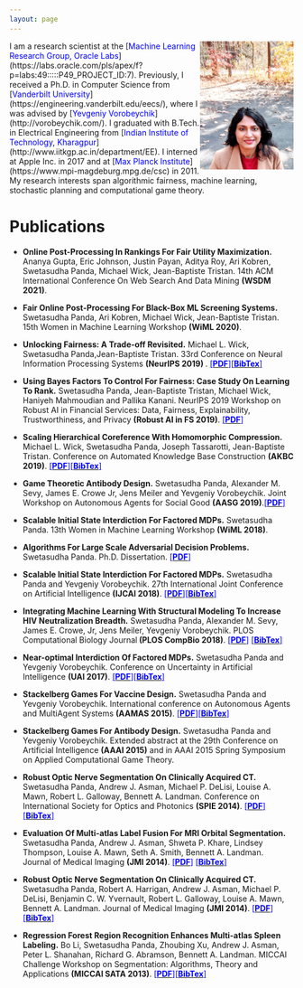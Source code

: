 ```yaml
---
layout: page
---
```

<img style="float: right;" src="assets/img/profile_picture_2.jpg" width="33%" height="33%">
I am a research scientist at the [<span style="color:blue">Machine Learning Research Group, Oracle Labs</span>](https://labs.oracle.com/pls/apex/f?p=labs:49:::::P49_PROJECT_ID:7). Previously, I received a Ph.D. in Computer Science from [<span style="color:blue">Vanderbilt University</span>](https://engineering.vanderbilt.edu/eecs/), where I was advised by [<span style="color:blue">Yevgeniy Vorobeychik</span>](http://vorobeychik.com/).
I graduated with B.Tech. in Electrical Engineering from [<span style="color:blue">Indian Institute of Technology, Kharagpur</span>](http://www.iitkgp.ac.in/department/EE). I interned at Apple Inc. in 2017 and at  [<span style="color:blue">Max Planck Institute</span>](https://www.mpi-magdeburg.mpg.de/csc) in 2011.
My research interests span algorithmic fairness, machine learning, stochastic planning and computational game theory. 

# Publications

* <b>Online Post-Processing In Rankings For Fair Utility Maximization.</b> Ananya Gupta, Eric Johnson, Justin Payan, Aditya Roy, Ari Kobren, Swetasudha Panda, Michael Wick, Jean-Baptiste Tristan. 14th ACM International Conference On Web Search And Data Mining <b>(WSDM 2021)</b>. 

* <b>Fair Online Post-Processing For Black-Box ML Screening Systems.</b> Swetasudha Panda, Ari Kobren, Michael Wick, Jean-Baptiste Tristan. 15th Women in Machine Learning Workshop <b>(WiML 2020)</b>.

* <b>Unlocking Fairness: A Trade-off Revisited.</b> Michael L. Wick, Swetasudha Panda,Jean-Baptiste Tristan. 33rd Conference on Neural Information Processing Systems <b>(NeurIPS 2019) </b>. [<span style="color:blue">[<b>PDF</b>]</span>](https://papers.nips.cc/paper/9082-unlocking-fairness-a-trade-off-revisited.pdf)[<span style="color:blue">[<b>BibTex</b>]</span>](https://scholar.googleusercontent.com/scholar.bib?q=info:fAn5SWrc2QwJ:scholar.google.com/&output=citation&scisdr=CgVQeAxNEI_lmV_T8_c:AAGBfm0AAAAAX67W6_eqNaPc4RF26JWaDDA4APkypS97&scisig=AAGBfm0AAAAAX67W6xXdbawTn3LFKPAG5hJQtSR8q4Ux&scisf=4&ct=citation&cd=-1&hl=en)

* <b>Using Bayes Factors To Control For Fairness: Case Study On Learning To Rank.</b> Swetasudha Panda, Jean-Baptiste Tristan, Michael Wick, Haniyeh Mahmoudian and Pallika Kanani. NeurIPS 2019 Workshop on Robust AI in Financial Services: Data, Fairness, Explainability, Trustworthiness, and Privacy <b>(Robust AI in FS 2019)</b>. [<span style="color:blue">[<b>PDF</b>]</span>](http://swetapanda.github.io/menu/robust19.pdf)

* <b>Scaling Hierarchical Coreference With Homomorphic Compression.</b> Michael L. Wick, Swetasudha Panda, Joseph Tassarotti, Jean-Baptiste Tristan. Conference on Automated Knowledge Base Construction <b>(AKBC 2019)</b>. [<span style="color:blue">[<b>PDF</b>]</span>](https://openreview.net/pdf?id=H1gwRx5T6Q)[<span style="color:blue">[<b>BibTex</b>]</span>](https://scholar.googleusercontent.com/scholar.bib?q=info:kbcVVLoG6B0J:scholar.google.com/&output=citation&scisdr=CgVQeAxNEI_lmV_SNh8:AAGBfm0AAAAAX67XLh95SSzi2rRNMmjL68b5TNhG5vhR&scisig=AAGBfm0AAAAAX67XLjP7h0SCRcSDzCiQoEitUK1qziMc&scisf=4&ct=citation&cd=-1&hl=en)

* <b>Game Theoretic Antibody Design.</b> Swetasudha Panda, Alexander M. Sevy, James E. Crowe Jr, Jens Meiler and Yevgeniy Vorobeychik.
Joint Workshop on 
Autonomous Agents for Social Good <b>(AASG 2019)</b>.[<span style="color:blue">[<b>PDF</b>]</span>](http://swetapanda.github.io/menu/Game_theory_ab_design.pdf
) 

* <b>Scalable Initial State Interdiction For Factored MDPs.</b> Swetasudha Panda. 13th Women in Machine Learning Workshop <b>(WiML 2018)</b>.

* <b>Algorithms For Large Scale Adversarial Decision Problems.</b> Swetasudha Panda. Ph.D. Dissertation. [<span style="color:blue">[<b>PDF</b>]</span>]()

* <b>Scalable Initial State Interdiction For Factored MDPs.</b> Swetasudha Panda and Yevgeniy Vorobeychik. 27th International Joint Conference on Artificial Intelligence <b>(IJCAI 2018)</b>. [<span style="color:blue">[<b>PDF</b>]</span>](https://www.ijcai.org/proceedings/2018/0667.pdf)[<span style="color:blue">[<b>BibTex</b>]</span>](https://scholar.googleusercontent.com/scholar.bib?q=info:uvay10AkKTMJ:scholar.google.com/&output=citation&scisdr=CgVQeAxNEI_lmV_Sl6s:AAGBfm0AAAAAX67Xj6u8qx_k7hTPQc434NEVMSDGxqcu&scisig=AAGBfm0AAAAAX67Xj-wsxdpU_U3-k3AInwJJtMxjTlT4&scisf=4&ct=citation&cd=-1&hl=en)
 
* <b>Integrating Machine Learning With Structural Modeling To Increase HIV Neutralization Breadth.</b> Swetasudha Panda, Alexander M. Sevy, James E. Crowe, Jr, Jens Meiler, Yevgeniy Vorobeychik. PLOS Computational Biology Journal<b> (PLOS CompBio 2018)</b>. [<span style="color:blue">[<b>PDF</b>]</span>](https://journals.plos.org/ploscompbiol/article/file?id=10.1371/journal.pcbi.1005999&type=printable) [<span style="color:blue">[<b>BibTex</b>]</span>](https://scholar.googleusercontent.com/scholar.bib?q=info:Tap6WoW2jw8J:scholar.google.com/&output=citation&scisdr=CgVQeAxNEI_lmV_S0OA:AAGBfm0AAAAAX67XyOCBc-NhuMNOYzc8VXX-wtx8SFmC&scisig=AAGBfm0AAAAAX67XyH5x0vEKJCvMzFzSosANv81nJI1N&scisf=4&ct=citation&cd=-1&hl=en)

* <b>Near-optimal Interdiction Of Factored MDPs.</b> Swetasudha Panda and Yevgeniy Vorobeychik. Conference on Uncertainty in Artificial Intelligence <b>(UAI 2017)</b>. [<span style="color:blue">[<b>PDF</b>]</span>](http://www.auai.org/uai2017/proceedings/papers/62.pdf)[<span style="color:blue">[<b>BibTex</b>]</span>](https://scholar.googleusercontent.com/scholar.bib?q=info:yj1XI_-XVfsJ:scholar.google.com/&output=citation&scisdr=CgVQeAxNEI_lmV_S_oY:AAGBfm0AAAAAX67X5oaGHh-a_B_Wu-PpE6Kk370sqfSX&scisig=AAGBfm0AAAAAX67X5rP4f-P1R9T1ThqkIwn6Njsy9JBS&scisf=4&ct=citation&cd=-1&hl=en)


* <b>Stackelberg Games For Vaccine Design.</b> Swetasudha Panda and Yevgeniy Vorobeychik. International conference on Autonomous Agents and MultiAgent Systems <b>(AAMAS 2015)</b>. [<span style="color:blue">[<b>PDF</b>]</span>](http://www.vorobeychik.com/2015/abdesign.pdf)[<span style="color:blue">[<b>BibTex</b>]</span>](https://scholar.googleusercontent.com/scholar.bib?q=info:FbvxWk9XFBUJ:scholar.google.com/&output=citation&scisdr=CgVQeAxNEI_lmV_S5hM:AAGBfm0AAAAAX67X_hOl2ecapnPTrePM5BdJI3dqC4NM&scisig=AAGBfm0AAAAAX67X_n_0wjf2ECL_MAKFGftuB5czEwVK&scisf=4&ct=citation&cd=-1&hl=en)

* <b>Stackelberg Games For Antibody Design.</b> Swetasudha Panda and Yevgeniy Vorobeychik. Extended abstract at the 29th Conference on Artificial Intelligence <b>(AAAI 2015)</b>  and in AAAI 2015
Spring Symposium on Applied Computational Game Theory. 

* <b>Robust Optic Nerve Segmentation On Clinically Acquired CT.</b> Swetasudha Panda, Andrew J. Asman, Michael P. DeLisi, Louise A. Mawn, Robert L. Galloway,
Bennett A. Landman. Conference on International Society for Optics and Photonics
<b>(SPIE 2014)</b>. [<span style="color:blue">[<b>PDF</b>]</span>](https://www.ncbi.nlm.nih.gov/pmc/articles/PMC4013110/pdf/nihms550000.pdf) [<span style="color:blue">[<b>BibTex</b>]</span>](https://scholar.googleusercontent.com/scholar.bib?q=info:dpz76_GNAMEJ:scholar.google.com/&output=citation&scisdr=CgVQeAxNEI_lmV_dQiY:AAGBfm0AAAAAX67YWibcuHy0flDCJ5ABK-Hz4i6euXZj&scisig=AAGBfm0AAAAAX67YWkX3FX2kZZu2_wn0Nwn50yFJKVk4&scisf=4&ct=citation&cd=-1&hl=en)

* <b>Evaluation Of Multi-atlas Label Fusion For MRI Orbital Segmentation.</b> Swetasudha Panda, Andrew J. Asman, Shweta P. Khare, Lindsey Thompson, Louise A. Mawn, Seth
A. Smith, Bennett A. Landman. Journal of Medical Imaging <b> (JMI 2014)</b>. [<span style="color:blue">[<b>PDF</b>]</span>](https://www.ncbi.nlm.nih.gov/pmc/articles/PMC4280790/pdf/JMI-001-024002.pdf) [<span style="color:blue">[<b>BibTex</b>]</span>](https://scholar.googleusercontent.com/scholar.bib?q=info:I9JCUGh2jJYJ:scholar.google.com/&output=citation&scisdr=CgVQeAxNEI_lmV_dJeA:AAGBfm0AAAAAX67YPeB81hrdy-6KvZXTYlGI0MX0c6u5&scisig=AAGBfm0AAAAAX67YPUvpKmOal-mhjWHv_egZROGB8Ujq&scisf=4&ct=citation&cd=-1&hl=en)

* <b>Robust Optic Nerve Segmentation On Clinically Acquired CT.</b> Swetasudha Panda, Robert A. Harrigan, Andrew J. Asman, Michael P. DeLisi, Benjamin C. W.
Yvernault, Robert L. Galloway, Louise A. Mawn, Bennett A. Landman. Journal of Medical Imaging <b>(JMI 2014)</b>. [<span style="color:blue">[<b>PDF</b>]</span>](https://www.ncbi.nlm.nih.gov/pmc/articles/PMC4013110/pdf/nihms550000.pdf) [<span style="color:blue">[<b>BibTex</b>]</span>](https://scholar.googleusercontent.com/scholar.bib?q=info:fpWwD3o1BCwJ:scholar.google.com/&output=citation&scisdr=CgVQeAxNEI_lmV_dO_0:AAGBfm0AAAAAX67YI_0xmcm21RGZp9MdI5byDMmj8v65&scisig=AAGBfm0AAAAAX67YI1BNFYFOWAzsBCB6DZBh00vBer4d&scisf=4&ct=citation&cd=-1&hl=en)



* <b>Regression Forest Region Recognition Enhances Multi-atlas Spleen Labeling.</b> Bo Li, Swetasudha Panda, Zhoubing Xu, Andrew J. Asman, Peter L. Shanahan, Richard G. Abramson,
Bennett A. Landman. MICCAI Challenge Workshop on Segmentation: Algorithms, Theory and Applications <b>(MICCAI SATA 2013)</b>. [<span style="color:blue">[<b>PDF</b>]</span>](http://citeseerx.ist.psu.edu/viewdoc/download?doi=10.1.1.701.232&rep=rep1&type=pdf)[<span style="color:blue">[<b>BibTex</b>]</span>](https://scholar.googleusercontent.com/scholar.bib?q=info:nqGgdl5ZPs4J:scholar.google.com/&output=citation&scisdr=CgVQeAxNEI_lmV_diVI:AAGBfm0AAAAAX67YkVID6AG6kGHypXadEJ5205mFchV5&scisig=AAGBfm0AAAAAX67YkT2_X3aJ2gyguDbPsAu3PF3zVkOe&scisf=4&ct=citation&cd=-1&hl=en)






